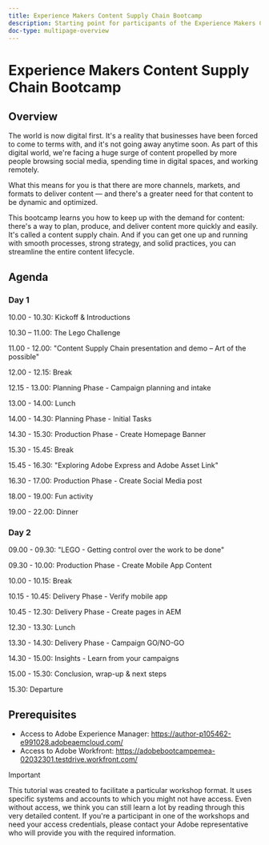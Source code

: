 ```yaml
---
title: Experience Makers Content Supply Chain Bootcamp
description: Starting point for participants of the Experience Makers Content Supply Chain Bootcamp
doc-type: multipage-overview
---
```

# Experience Makers Content Supply Chain Bootcamp

## Overview

The world is now digital first. It's a reality that businesses have been forced to come to terms with, and it's not going away anytime soon. As part of this digital world, we're facing a huge surge of content propelled by more people browsing social media, spending time in digital spaces, and working remotely. 

What this means for you is that there are more channels, markets, and formats to deliver content — and there's a greater need for that content to be dynamic and optimized. 

This bootcamp learns you how to keep up with the demand for content: there's a way to plan, produce, and deliver content more quickly and easily. It's called a content supply chain. And if you can get one up and running with smooth processes, strong strategy, and solid practices, you can streamline the entire content lifecycle.

## Agenda

### Day 1

10.00 - 10.30: Kickoff & Introductions

10.30 – 11.00: The Lego Challenge

11.00 - 12.00: "Content Supply Chain presentation and demo – Art of the possible"

12.00 - 12.15: Break

12.15 - 13.00: Planning Phase - Campaign planning and intake

13.00 - 14.00: Lunch

14.00 - 14.30: Planning Phase - Initial Tasks

14.30 - 15.30: Production Phase - Create Homepage Banner

15.30 - 15.45: Break

15.45 - 16.30: "Exploring Adobe Express and Adobe Asset Link"

16.30 - 17.00: Production Phase - Create Social Media post

18.00 - 19.00: Fun activity

19.00 - 22.00: Dinner


### Day 2

09.00 - 09.30: "LEGO - Getting control over the work to be done"

09.30 - 10.00: Production Phase - Create Mobile App Content

10.00 - 10.15: Break

10.15 - 10.45: Delivery Phase - Verify mobile app

10.45 - 12.30: Delivery Phase - Create pages in AEM

12.30 - 13.30: Lunch

13.30 - 14.30: Delivery Phase - Campaign GO/NO-GO

14.30 - 15.00: Insights - Learn from your campaigns

15.00 - 15.30: Conclusion, wrap-up & next steps

15.30: Departure

## Prerequisites

- Access to Adobe Experience Manager: https://author-p105462-e991028.adobeaemcloud.com/ 
- Access to Adobe Workfront: https://adobebootcampemea-02032301.testdrive.workfront.com/ 


>[!IMPORTANT]
>
>This tutorial was created to facilitate a particular workshop format. It uses specific systems and accounts to which you might not have access. Even without access, we think you can still learn a lot by reading through this very detailed content. If you're a participant in one of the workshops and need your access credentials, please contact your Adobe representative who will provide you with the required information.
